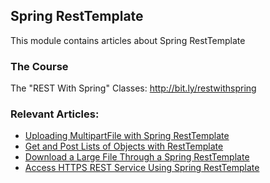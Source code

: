 ## Spring RestTemplate

This module contains articles about Spring RestTemplate

### The Course
The "REST With Spring" Classes: http://bit.ly/restwithspring

### Relevant Articles:
- [Uploading MultipartFile with Spring RestTemplate](https://www.baeldung.com/spring-rest-template-multipart-upload)
- [Get and Post Lists of Objects with RestTemplate](https://www.baeldung.com/spring-rest-template-list)
- [Download a Large File Through a Spring RestTemplate](https://www.baeldung.com/spring-resttemplate-download-large-file)
- [Access HTTPS REST Service Using Spring RestTemplate](https://www.baeldung.com/spring-resttemplate-secure-https-service)
